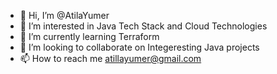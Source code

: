 - 👋 Hi, I’m @AtilaYumer
- 👀 I’m interested in Java Tech Stack and Cloud Technologies
- 🌱 I’m currently learning Terraform
- 💞️ I’m looking to collaborate on Integeresting Java projects
- 📫 How to reach me atillayumer@gmail.com

<!---
AtilaYumer/AtilaYumer is a ✨ special ✨ repository because its `README.md` (this file) appears on your GitHub profile.
You can click the Preview link to take a look at your changes.
--->
